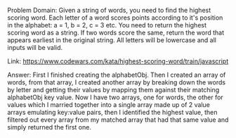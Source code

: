 Problem Domain: Given a string of words, you need to find the highest scoring word.
Each letter of a word scores points according to it's position in the alphabet: a = 1, b = 2, c = 3 etc.
You need to return the highest scoring word as a string.
If two words score the same, return the word that appears earliest in the original string.
All letters will be lowercase and all inputs will be valid.

Link: https://www.codewars.com/kata/highest-scoring-word/train/javascript

Answer: First I finished creating the alphabetObj. Then I created an array of words, from that array, I created another array by breaking down the words by letter and getting their values by mapping them against their matching alphabetObj key value. Now I have two arrays, one for words, the other for values which I married together into a single array made up of 2 value arrays emulating key:value pairs, then I identified the highest value, then filtered out every array from my matched array that had that same value and simply returned the first one.